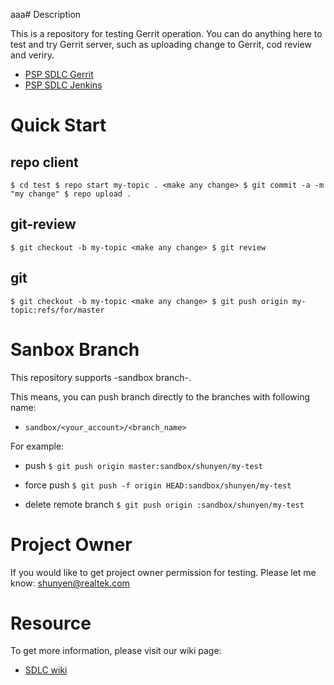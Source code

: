 aaa# Description

This is a repository for testing Gerrit operation.
You can do anything here to test and try Gerrit server,
such as uploading change to Gerrit, cod review and veriry.

* [PSP SDLC Gerrit](http://psp.sdlc.rd.realtek.com/gerrit/)
* [PSP SDLC Jenkins](http://psp.sdlc.rd.realtek.com/jenkins/)

# Quick Start

## repo client
``
$ cd test
$ repo start my-topic .
<make any change>
$ git commit -a -m "my change"
$ repo upload .
``

## git-review
``
$ git checkout -b my-topic
<make any change>
$ git review
``

## git
``
$ git checkout -b my-topic
<make any change>
$ git push origin my-topic:refs/for/master
``

# Sanbox Branch

This repository supports -sandbox branch-.

This means, you can push branch directly to the branches
with following name:
* ``sandbox/<your_account>/<branch_name>``

For example:

* push
  ``$ git push origin master:sandbox/shunyen/my-test``

* force push
  ``$ git push -f origin HEAD:sandbox/shunyen/my-test``

* delete remote branch
  ``$ git push origin :sandbox/shunyen/my-test``

# Project Owner

If you would like to get project owner permission for testing.
Please let me know: <shunyen@realtek.com>

# Resource

To get more information, please visit our wiki page:
* [SDLC wiki](https://wiki.realtek.com/pages/viewpage.action?pageId=94440157)

